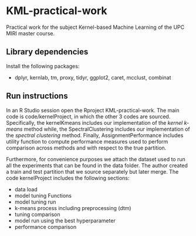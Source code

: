 # KML-practical-work
Practical work for the subject Kernel-based Machine Learning of the UPC MIRI master course.

## Library dependencies
Install the following packages:
* dplyr, kernlab, tm, proxy, tidyr, ggplot2, caret, mcclust, combinat

## Run instructions
In an R Studio session open the Rproject KML-practical-work. The main code is code/kernelProject, in which 
the other 3 codes are sourced. Specifically, the kernelKmeans includes our implementation of the *kernel k-means* method while, the SpectralClustering includes our implementation of the *spectral clustering* method. Finally, AssignmentPerformance includes utility function to compute performance measures used to perform comparison across methods and with respect to the true partition. 

Furthermore, for convenience purposes we attach the dataset used to run all the experiments that can be found in the data folder. The author created a train and test partition that we source separately but later merge. The code kernelProject includes the following sections:

* data load
* model tuning Functions
* model tuning run
* k-means process including preprocessing (dtm)
* tuning comparison
* model run using the best hyperparameter
* performance comparison